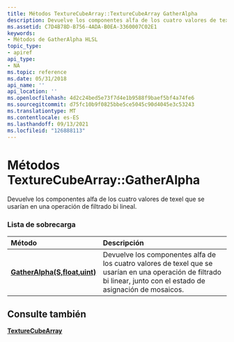 ```yaml
---
title: Métodos TextureCubeArray::TextureCubeArray GatherAlpha
description: Devuelve los componentes alfa de los cuatro valores de texel que se usarían en una operación de filtrado bi lineal. | Métodos TextureCubeArray::TextureCubeArray GatherAlpha
ms.assetid: C7D4B78D-B756-4ADA-B0EA-3360007C02E1
keywords:
- Métodos de GatherAlpha HLSL
topic_type:
- apiref
api_type:
- NA
ms.topic: reference
ms.date: 05/31/2018
api_name: ''
api_location: ''
ms.openlocfilehash: 4d2c24bed5e73f7d4e1b9588f9baef5bf4a74fe6
ms.sourcegitcommit: d75fc10b9f0825bbe5ce5045c90d4045e3c53243
ms.translationtype: MT
ms.contentlocale: es-ES
ms.lasthandoff: 09/13/2021
ms.locfileid: "126888113"
---
```

# <a name="texturecubearraygatheralpha-methods"></a>Métodos TextureCubeArray::GatherAlpha

Devuelve los componentes alfa de los cuatro valores de texel que se usarían en una operación de filtrado bi lineal.

### <a name="overload-list"></a>Lista de sobrecarga



| Método                                                                    | Descripción                                                                                                                                      |
|:--------------------------------------------------------------------------|:-------------------------------------------------------------------------------------------------------------------------------------------------|
| [**GatherAlpha(S,float,uint)**](tcubearray-gatheralpha-s-float-uint-.md) | Devuelve los componentes alfa de los cuatro valores de texel que se usarían en una operación de filtrado bi linear, junto con el estado de asignación de mosaicos.<br/> |



## <a name="see-also"></a>Consulte también

<dl> <dt>

[**TextureCubeArray**](texturecubearray.md)
</dt> </dl>

 

 





